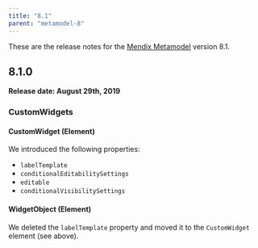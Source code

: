 ```yaml
---
title: "8.1"
parent: "metamodel-8"
---
```


These are the release notes for the [Mendix Metamodel](/apidocs-mxsdk/mxsdk/understanding-the-metamodel) version 8.1.

## 8.1.0

**Release date: August 29th, 2019**

### CustomWidgets

#### CustomWidget (Element)

We introduced the following properties:

* `labelTemplate`
* `conditionalEditabilitySettings`
* `editable`
* `conditionalVisibilitySettings`

#### WidgetObject (Element)

We deleted the `labelTemplate` property and moved it to the `CustomWidget` element (see above).
